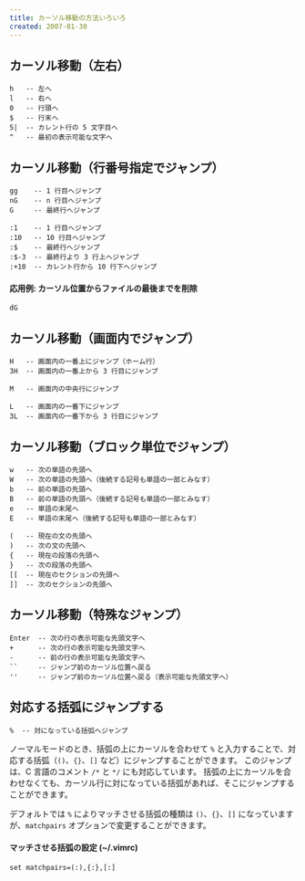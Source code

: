 ```yaml
---
title: カーソル移動の方法いろいろ
created: 2007-01-30
---
```


カーソル移動（左右）
----

~~~
h   -- 左へ
l   -- 右へ
0   -- 行頭へ
$   -- 行末へ
5|  -- カレント行の 5 文字目へ
^   -- 最初の表示可能な文字へ
~~~

カーソル移動（行番号指定でジャンプ）
----

~~~
gg    -- 1 行目へジャンプ
nG    -- n 行目へジャンプ
G     -- 最終行へジャンプ

:1    -- 1 行目へジャンプ
:10   -- 10 行目へジャンプ
:$    -- 最終行へジャンプ
:$-3  -- 最終行より 3 行上へジャンプ
:+10  -- カレント行から 10 行下へジャンプ
~~~

#### 応用例: カーソル位置からファイルの最後までを削除

~~~
dG
~~~

カーソル移動（画面内でジャンプ）
----

~~~
H   -- 画面内の一番上にジャンプ（ホーム行）
3H  -- 画面内の一番上から 3 行目にジャンプ

M   -- 画面内の中央行にジャンプ

L   -- 画面内の一番下にジャンプ
3L  -- 画面内の一番下から 3 行目にジャンプ
~~~

カーソル移動（ブロック単位でジャンプ）
----

~~~
w   -- 次の単語の先頭へ
W   -- 次の単語の先頭へ（後続する記号も単語の一部とみなす）
b   -- 前の単語の先頭へ
B   -- 前の単語の先頭へ（後続する記号も単語の一部とみなす）
e   -- 単語の末尾へ
E   -- 単語の末尾へ（後続する記号も単語の一部とみなす）

(   -- 現在の文の先頭へ
)   -- 次の文の先頭へ
{   -- 現在の段落の先頭へ
}   -- 次の段落の先頭へ
[[  -- 現在のセクションの先頭へ
]]  -- 次のセクションの先頭へ
~~~

カーソル移動（特殊なジャンプ）
----

~~~
Enter  -- 次の行の表示可能な先頭文字へ
+      -- 次の行の表示可能な先頭文字へ
-      -- 前の行の表示可能な先頭文字へ
``     -- ジャンプ前のカーソル位置へ戻る
''     -- ジャンプ前のカーソル位置へ戻る（表示可能な先頭文字へ）
~~~

対応する括弧にジャンプする
----

~~~
%  -- 対になっている括弧へジャンプ
~~~

ノーマルモードのとき、括弧の上にカーソルを合わせて `%` と入力することで、対応する括弧（`()`、`{}`、`[]` など）にジャンプすることができます。
このジャンプは、C 言語のコメント `/*` と `*/` にも対応しています。
括弧の上にカーソルを合わせなくても、カーソル行に対になっている括弧があれば、そこにジャンプすることができます。

デフォルトでは `%` によりマッチさせる括弧の種類は `()`、`{}`、`[]` になっていますが、`matchpairs` オプションで変更することができます。

#### マッチさせる括弧の設定 (~/.vimrc)

~~~
set matchpairs=(:),{:},[:]
~~~

